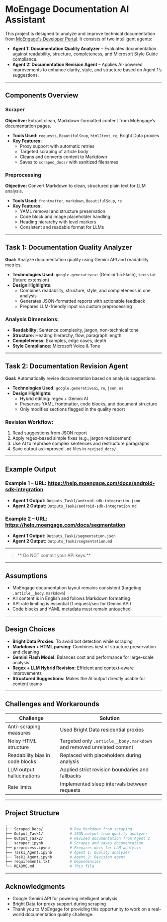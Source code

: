 # MoEngage Documentation AI Assistant

This project is designed to analyze and improve technical documentation from [MoEngage's Developer Portal](https://help.moengage.com). It consists of two intelligent agents:

- **Agent 1: Documentation Quality Analyzer** – Evaluates documentation against readability, structure, completeness, and Microsoft Style Guide compliance.
- **Agent 2: Documentation Revision Agent** – Applies AI-powered improvements to enhance clarity, style, and structure based on Agent 1’s suggestions.

---

##  Components Overview

###  Scraper
**Objective:** Extract clean, Markdown-formatted content from MoEngage’s documentation pages.

- **Tools Used:** `requests`, `BeautifulSoup`, `html2text`, `re`, Bright Data proxies
- **Key Features:**
  - Proxy support with automatic retries
  - Targeted scraping of article body
  - Cleans and converts content to Markdown
  - Saves to `scraped_docs/` with sanitized filenames

###  Preprocessing
**Objective:** Convert Markdown to clean, structured plain text for LLM analysis.

- **Tools Used:** `frontmatter`, `markdown`, `BeautifulSoup`, `re`
- **Key Features:**
  - YAML removal and structure preservation
  - Code block and image placeholder handling
  - Heading hierarchy with level markers
  - Consistent and readable format for LLMs

---

##  Task 1: Documentation Quality Analyzer

**Goal:** Analyze documentation quality using Gemini API and readability metrics.

- **Technologies Used:** `google.generativeai` (Gemini 1.5 Flash), `textstat` (future extension)
- **Design Highlights:**
  - Combines readability, structure, style, and completeness in one analysis
  - Generates JSON-formatted reports with actionable feedback
  - Prepares LLM-friendly input via custom preprocessing

### Analysis Dimensions:
- **Readability:** Sentence complexity, jargon, non-technical tone
- **Structure:** Heading hierarchy, flow, paragraph length
- **Completeness:** Examples, edge cases, depth
- **Style Compliance:** Microsoft Voice & Tone

---

##  Task 2: Documentation Revision Agent

**Goal:** Automatically revise documentation based on analysis suggestions.

- **Technologies Used:** `google.generativeai`, `re`, `json`, `os`
- **Design Highlights:**
  - Hybrid editing: regex + Gemini AI
  - Preserves YAML frontmatter, code blocks, and document structure
  - Only modifies sections flagged in the quality report

### Revision Workflow:
1. Read suggestions from JSON report
2. Apply regex-based simple fixes (e.g., jargon replacement)
3. Use AI to rephrase complex sentences and restructure paragraphs
4. Save output as improved `.md` files in `revised_docs/`

---

##  Example Output

### Example 1 – URL: https://help.moengage.com/docs/android-sdk-integration
- **Agent 1 Output:** `Outputs_Task1/android-sdk-integration.json`
- **Agent 2 Output:** `Outputs_Task2/android-sdk-integration.md`

### Example 2 – URL: https://help.moengage.com/docs/segmentation
- **Agent 1 Output:** `Outputs_Task1/segmentation.json`
- **Agent 2 Output:** `Outputs_Task2/segmentation.md`

---
> ** Do NOT commit your API keys.**
---

##  Assumptions

- MoEngage documentation layout remains consistent (targeting `.article__body.markdown`)
- All content is in English and follows Markdown formatting
- API rate limiting is essential (1 request/sec for Gemini API)
- Code blocks and YAML metadata must remain untouched

---

##  Design Choices

- **Bright Data Proxies:** To avoid bot detection while scraping
- **Markdown + HTML parsing:** Combines best of structure preservation and cleaning
- **Gemini Flash Model:** Balances cost and performance for large-scale analysis
- **Regex + LLM Hybrid Revision:** Efficient and context-aware improvements
- **Structured Suggestions:** Makes the AI output directly usable for content teams

---

##  Challenges and Workarounds

| Challenge | Solution |
|----------|----------|
| Anti-scraping measures | Used Bright Data residential proxies |
| Noisy HTML structure | Targeted only `.article__body.markdown` and removed unrelated content |
| Readability bias in code blocks | Replaced with placeholders during analysis |
| LLM output hallucinations | Applied strict revision boundaries and fallbacks |
| Rate limits | Implemented sleep intervals between requests |

---

##  Project Structure

```bash
.
├── Scraped_Docs/            # Raw Markdown from scraping
├── Output_Task1/            # JSON output from quality analyzer
├── Output_Task2/            # Revised documentation from Agent 2
├── scraper.ipynb            # Scrapes and saves documentation
├── preprocess.ipynb         # Prepares docs for LLM analysis
├── Task1_Agent.ipynb        # Agent 1: Quality analyzer
├── Task1_Agent.ipynb        # Agent 2: Revision agent
├── requirements.txt         # Dependencies
└── README.md                # This file
```

---

##  Acknowledgments

- Google Gemini API for powering intelligent analysis
- Bright Data for proxy support during scraping
- Thank you to MoEngage for providing this opportunity to work on a real-world documentation quality challenge.
